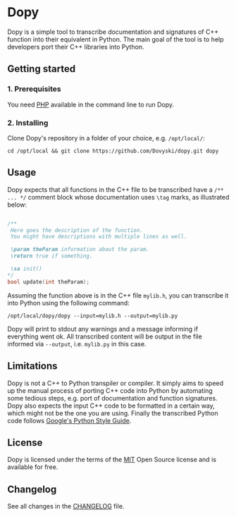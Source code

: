 # Dopy

Dopy is a simple tool to transcribe documentation and signatures of C++ function into their equivalent in Python. The main goal of the tool is to help developers port their C++ libraries into Python.

## Getting started

### 1. Prerequisites

You need [PHP](https://php.net) available in the command line to run Dopy.

### 2. Installing

Clone Dopy's repository in a folder of your choice, e.g. `/opt/local/`:

```
cd /opt/local && git clone https://github.com/Dovyski/dopy.git dopy
```

## Usage

Dopy expects that all functions in the C++ file to be transcribed have a `/** ... */` comment block whose documentation uses `\tag` marks, as illustrated below:

```cpp

/**
 Here goes the description of the function.
 You might have descriptions with multiple lines as well.

 \param theParam information about the param.
 \return true if something.

 \sa init()
*/
bool update(int theParam);
```

Assuming the function above is in the C++ file `mylib.h`, you can transcribe it into Python using the following command:

```
/opt/local/dopy/dopy --input=mylib.h --output=mylib.py
```

Dopy will print to stdout any warnings and a message informing if everything went ok. All transcribed content will be output in the file informed via `--output`, i.e. `mylib.py` in this case.

## Limitations

Dopy is not a C++ to Python transpiler or compiler. It simply aims to speed up the manual process of porting C++ code into Python by automating some tedious steps, e.g. port of documentation and function signatures. Dopy also expects the input C++ code to be formatted in a certain way, which might not be the one you are using. Finally the transcribed Python code follows [Google's Python Style Guide](https://google.github.io/styleguide/pyguide.html).

## License

Dopy is licensed under the terms of the [MIT](https://choosealicense.com/licenses/mit/) Open Source
license and is available for free.

## Changelog

See all changes in the [CHANGELOG](CHANGELOG.md) file.
